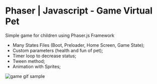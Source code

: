 # Phaser | Javascript - Game Virtual Pet

Simple game for children using Phaser.js Framework

- Many States Files (Boot, Preloader, Home Screen, Game State);
- Custom parameters (health and fun of pet);
- Timer loop to decrease status;
- Tween method;
- Animation with Sprites;

![game gif sample](https://user-images.githubusercontent.com/33871503/40758556-e6529b7c-645b-11e8-9d3f-bfcce23066b3.gif)
